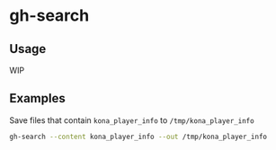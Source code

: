 # gh-search

## Usage

WIP

## Examples

Save files that contain `kona_player_info` to `/tmp/kona_player_info`

```sh
gh-search --content kona_player_info --out /tmp/kona_player_info
```
